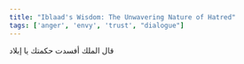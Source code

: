 ```yaml
---
title: "Iblaad's Wisdom: The Unwavering Nature of Hatred"
tags: ['anger', 'envy', 'trust', "dialogue"]
---
```


 قال الملك أفسدت حكمتك يا إبلاد
